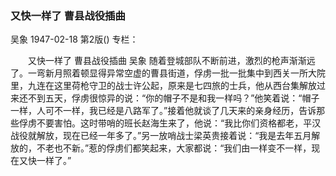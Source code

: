 ### 又快一样了  曹县战役插曲
吴象
1947-02-18
第2版()
专栏：

　　又快一样了
    曹县战役插曲
    吴象
    随着登城部队不断前进，激烈的枪声渐渐远了。一弯新月照着顿显得异常空虚的曹县街道，俘虏一批一批集中到西关一所大院里，九连在这里荷枪守卫的战士许公起，原来是七四旅的士兵，他从西台集解放过来还不到五天，俘虏很惊异的说：“你的帽子不是和我一样吗？”他笑着说：“帽子一样，人可不一样，我已经是八路军了。”接着他就谈了几天来的亲身经历，告诉那些俘虏不要害怕。这时带哨的班长赵海生来了，他说：“我比你们资格都老，平汉战役就解放，现在已经一年多了。”另一放哨战士梁英贵接着说：“我是去年五月解放的，不老也不新。”惹的俘虏们都笑起来，大家都说：“我们由一样变不一样，现在又快一样了。”
